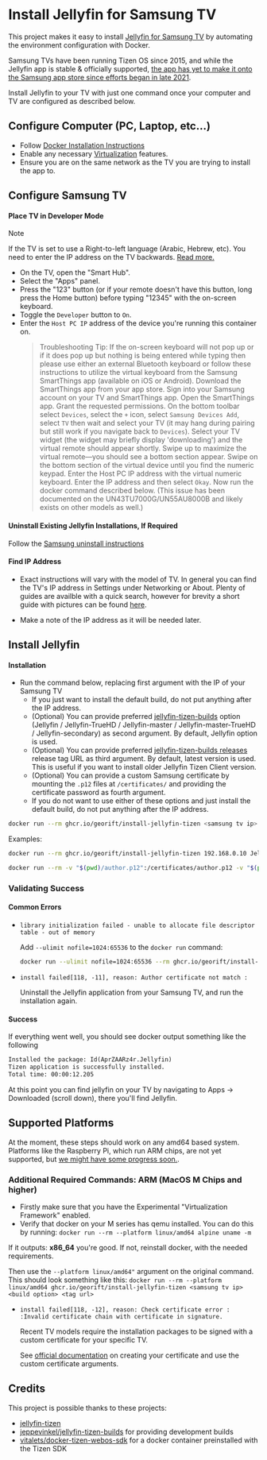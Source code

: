 # Install Jellyfin for Samsung TV

This project makes it easy to install [Jellyfin for Samsung TV](https://github.com/jellyfin/jellyfin-tizen) by automating the environment configuration with Docker.

Samsung TVs have been running Tizen OS since 2015, and while the Jellyfin app is stable & officially supported, [the app has yet to make it onto the Samsung app store since efforts began in late 2021](https://github.com/jellyfin/jellyfin-tizen/issues/94).

Install Jellyfin to your TV with just one command once your computer and TV are configured as described below.

## Configure Computer (PC, Laptop, etc...)
- Follow [Docker Installation Instructions](https://www.docker.com/get-started/)
- Enable any necessary [Virtualization](https://support.microsoft.com/en-us/windows/enable-virtualization-on-windows-11-pcs-c5578302-6e43-4b4b-a449-8ced115f58e1) features.
- Ensure you are on the same network as the TV you are trying to install the app to.

## Configure Samsung TV

#### Place TV in Developer Mode

> [!NOTE]
> If the TV is set to use a Right-to-left language (Arabic, Hebrew, etc). You need to enter the IP address on the TV backwards. [Read more.](https://github.com/Georift/install-jellyfin-tizen/issues/30)
- On the TV, open the "Smart Hub".
- Select the "Apps" panel.
- Press the "123" button (or if your remote doesn't have this button, long press the Home button) before typing "12345" with the on-screen keyboard.
- Toggle the `Developer` button to `On`.
- Enter the `Host PC IP` address of the device you're running this container on.
    > Troubleshooting Tip: If the on-screen keyboard will not pop up or if it does pop up but nothing is being entered while typing then please use either an external Bluetooth keyboard or follow these instructions to utilize the virtual keyboard from the Samsung SmartThings app (available on iOS or Android). Download the SmartThings app from your app store. Sign into your Samsung account on your TV and SmartThings app. Open the SmartThings app. Grant the requested permissions. On the bottom toolbar select `Devices`, select the `+` icon, select `Samsung Devices Add`, select `TV` then wait and select your TV (it may hang during pairing but still work if you navigate back to `Devices`). Select your TV widget (the widget may briefly display 'downloading') and the virtual remote should appear shortly. Swipe up to maximize the virtual remote—you should see a bottom section appear. Swipe on the bottom section of the virtual device until you find the numeric keypad. Enter the Host PC IP address with the virtual numeric keyboard. Enter the IP address and then select `Okay`. Now run the docker command described below. (This issue has been documented on the UN43TU7000G/UN55AU8000B and likely exists on other models as well.)

#### Uninstall Existing Jellyfin Installations, If Required

Follow the [Samsung uninstall instructions](https://www.samsung.com/in/support/tv-audio-video/how-to-uninstall-an-app-on-samsung-smart-tv/)

#### Find IP Address

- Exact instructions will vary with the model of TV. In general you can find the TV's IP address in Settings under Networking or About. Plenty of guides are availble with a quick search, however for brevity a short guide with pictures can be found [here](https://www.techsolutions.support.com/how-to/how-to-check-connection-on-samsung-smart-tv-10925).

- Make a note of the IP address as it will be needed later. 

## Install Jellyfin

#### Installation
- Run the command below, replacing first argument with the IP of your Samsung TV
   - If you just want to install the default build, do not put anything after the IP address.
    - (Optional) You can provide preferred [jellyfin-tizen-builds](https://github.com/jeppevinkel/jellyfin-tizen-builds) option (Jellyfin / Jellyfin-TrueHD / Jellyfin-master / Jellyfin-master-TrueHD / Jellyfin-secondary) as second argument. By default, Jellyfin option is used.
    - (Optional) You can provide preferred [jellyfin-tizen-builds releases](https://github.com/jeppevinkel/jellyfin-tizen-builds/releases) release tag URL as third argument. By default, latest version is used. This is useful if you want to install older Jellyfin Tizen Client version.
    - (Optional) You can provide a custom Samsung certificate by mounting the `.p12` files at `/certificates/` and providing the certificate password as fourth argument.
   - If you do not want to use either of these options and just install the default build, do not put anything after the IP address.

```bash
docker run --rm ghcr.io/georift/install-jellyfin-tizen <samsung tv ip> [build option] [tag url] [certificate password]
```

Examples:

```bash
docker run --rm ghcr.io/georift/install-jellyfin-tizen 192.168.0.10 Jellyfin-TrueHD "https://github.com/jeppevinkel/jellyfin-tizen-builds/releases/tag/2024-05-13-0139"
```

```bash
docker run --rm -v "$(pwd)/author.p12":/certificates/author.p12 -v "$(pwd)/distributor.p12":/certificates/distributor.p12 ghcr.io/georift/install-jellyfin-tizen 192.168.0.10 Jellyfin "" 'CertPassw0rd!' # Third argument empty to use latest tag
```

### Validating Success
#### Common Errors

- `library initialization failed - unable to allocate file descriptor table - out of memory`

  Add `--ulimit nofile=1024:65536` to the `docker run` command:

  ```bash
  docker run --ulimit nofile=1024:65536 --rm ghcr.io/georift/install-jellyfin-tizen <samsung tv ip> <build option> <tag url>
  ```

- `install failed[118, -11], reason: Author certificate not match :`

  Uninstall the Jellyfin application from your Samsung TV, and run the installation again.

#### Success

If everything went well, you should see docker output something like the following

```txt
Installed the package: Id(AprZAARz4r.Jellyfin)
Tizen application is successfully installed.
Total time: 00:00:12.205
```

At this point you can find jellyfin on your TV by navigating to Apps -> Downloaded (scroll down), there you'll find Jellyfin.

## Supported Platforms

At the moment, these steps should work on any amd64 based system. Platforms
like the Raspberry Pi, which run ARM chips, are not yet supported, but
[we might have some progress soon.](https://github.com/Georift/install-jellyfin-tizen/issues/10).

### Additional Required Commands: ARM (MacOS M Chips and higher)
- Firstly make sure that you have the Experimental "Virtualization Framework" enabled.
- Verify that docker on your M series has qemu installed. You can do this by running:
```docker run --rm --platform linux/amd64 alpine uname -m```

If it outputs: **x86_64** you're good. If not, reinstall docker, with the needed requirements.

Then use the ```--platform linux/amd64"``` argument on the original command. This should look something like this:
```docker run --rm --platform linux/amd64 ghcr.io/georift/install-jellyfin-tizen <samsung tv ip> <build option> <tag url>```

- `install failed[118, -12], reason: Check certificate error : :Invalid certificate chain with certificate in signature.`

  Recent TV models require the installation packages to be signed with a custom certificate for your specific TV.

  See [official documentation](https://developer.samsung.com/smarttv/develop/getting-started/setting-up-sdk/creating-certificates.html) on creating your certificate and use the custom certificate arguments.

## Credits

This project is possible thanks to these projects:

- [jellyfin-tizen](https://github.com/jellyfin/jellyfin-tizen)
- [jeppevinkel/jellyfin-tizen-builds](https://github.com/jeppevinkel/jellyfin-tizen-builds) for providing development builds
- [vitalets/docker-tizen-webos-sdk](https://github.com/vitalets/docker-tizen-webos-sdk) for a docker container preinstalled with the Tizen SDK
